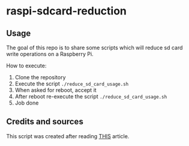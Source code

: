 # raspi-sdcard-reduction

## Usage

The goal of this repo is to share some scripts which will reduce sd card write operations on a Raspberry Pi.

How to execute:

1. Clone the repository
2. Execute the script `./reduce_sd_card_usage.sh`
3. When asked for reboot, accept it
4. After reboot re-execute the script `./reduce_sd_card_usage.sh`
5. Job done

## Credits and sources
This script was created after reading [THIS](https://www.dzombak.com/blog/2024/04/Pi-Reliability-Reduce-writes-to-your-SD-card.html) article.
